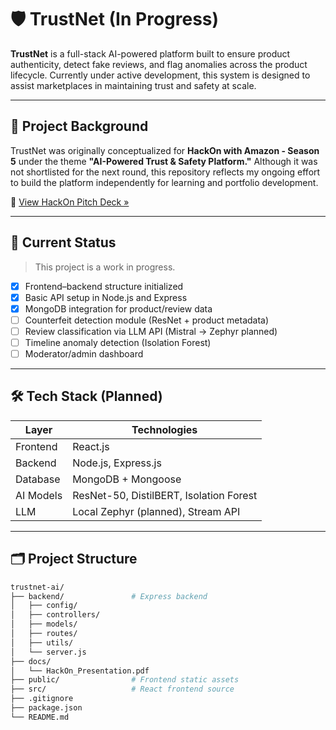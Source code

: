 # 🛡️ TrustNet (In Progress)

**TrustNet** is a full-stack AI-powered platform built to ensure product authenticity, detect fake reviews, and flag anomalies across the product lifecycle. Currently under active development, this system is designed to assist marketplaces in maintaining trust and safety at scale.

---

## 🧠 Project Background

TrustNet was originally conceptualized for **HackOn with Amazon - Season 5** under the theme **"AI-Powered Trust & Safety Platform."** Although it was not shortlisted for the next round, this repository reflects my ongoing effort to build the platform independently for learning and portfolio development.

📎 [View HackOn Pitch Deck »](./docs/HackOn_Presentation.pdf)

---

## 🚧 Current Status

> This project is a work in progress.

- [x] Frontend–backend structure initialized
- [x] Basic API setup in Node.js and Express
- [x] MongoDB integration for product/review data
- [ ] Counterfeit detection module (ResNet + product metadata)
- [ ] Review classification via LLM API (Mistral → Zephyr planned)
- [ ] Timeline anomaly detection (Isolation Forest)
- [ ] Moderator/admin dashboard

---

## 🛠️ Tech Stack (Planned)

| Layer        | Technologies                          |
|--------------|----------------------------------------|
| Frontend     | React.js                               |
| Backend      | Node.js, Express.js                    |
| Database     | MongoDB + Mongoose                     |
| AI Models    | ResNet-50, DistilBERT, Isolation Forest|
| LLM          | Local Zephyr (planned), Stream API     |

---

## 🗂️ Project Structure

```bash
trustnet-ai/
├── backend/               # Express backend
│   ├── config/
│   ├── controllers/
│   ├── models/
│   ├── routes/
│   ├── utils/
│   └── server.js
├── docs/ 
│   └── HackOn_Presentation.pdf
├── public/                # Frontend static assets
├── src/                   # React frontend source
├── .gitignore
├── package.json
└── README.md
